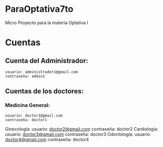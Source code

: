# ParaOptativa7to
Micro Proyecto para la materia Optativa I


# Cuentas
## Cuenta del Administrador:
    usuario: administrador1@gmail.com
    contraseña: admin1

## Cuentas de los doctores:
### Medicina General:
    usuario: doctor1@gmail.com
    contraseña: doctor1
Ginecología:
    usuario: doctor2@gmail.com
    contraseña: doctor2
Cardiología:
    usuario: doctor3@gmail.com
    contraseña: doctor3
Odontología:
    usuario: doctor4@gmail.com
    contraseña: doctor4